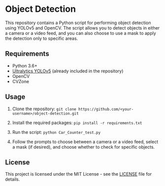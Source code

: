 # Object Detection

This repository contains a Python script for performing object detection using YOLOv5 and OpenCV. The script allows you to detect objects in either a camera or a video feed, and you can also choose to use a mask to apply the detection only to specific areas.

## Requirements

- Python 3.6+
- [Ultralytics YOLOv5](https://github.com/ultralytics/yolov5) (already included in the repository)
- OpenCV
- CVZone

## Usage

1. Clone the repository:
`git clone https://github.com/<your-username>/object-detection.git`


2. Install the required packages:
`pip install -r requirements.txt`


3. Run the script:
`python Car_Counter_test.py`


4. Follow the prompts to choose between a camera or a video feed, select a mask (if desired), and choose whether to check for specific objects.

## License

This project is licensed under the MIT License - see the [LICENSE](LICENSE) file for details.
